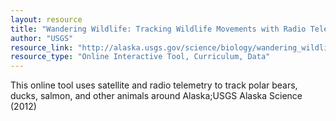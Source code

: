 ```yaml
---
layout: resource
title: "Wandering Wildlife: Tracking Wildlife Movements with Radio Telemetry "
author: "USGS"
resource_link: "http://alaska.usgs.gov/science/biology/wandering_wildlife/"
resource_type: "Online Interactive Tool, Curriculum, Data"
---
```


This online tool uses satellite and radio telemetry to track polar bears, ducks, salmon, and other animals around Alaska;USGS Alaska Science (2012)
